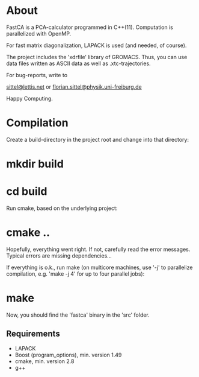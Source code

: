 # About #

FastCA is a PCA-calculator programmed in C++(11).
Computation is parallelized with OpenMP.

For fast matrix diagonalization, LAPACK is used (and needed, of course).

The project includes the 'xdrfile' library of GROMACS. Thus, you can
use data files written as ASCII data as well as .xtc-trajectories.

For bug-reports, write to

   sittel@lettis.net
or
   florian.sittel@physik.uni-freiburg.de

Happy Computing.



# Compilation #

Create a build-directory in the project root and change into
that directory:

 # mkdir build
 
 # cd build

Run cmake, based on the underlying project:

 # cmake ..

Hopefully, everything went right.
If not, carefully read the error messages.
Typical errors are missing dependencies...

If everything is o.k., run make (on multicore machines, use '-j' to parallelize
compilation, e.g. 'make -j 4' for up to four parallel jobs):

 # make

Now, you should find the 'fastca' binary in the 'src' folder.


## Requirements ##
  * LAPACK
  * Boost (program_options), min. version 1.49
  * cmake, min. version 2.8
  * g++

